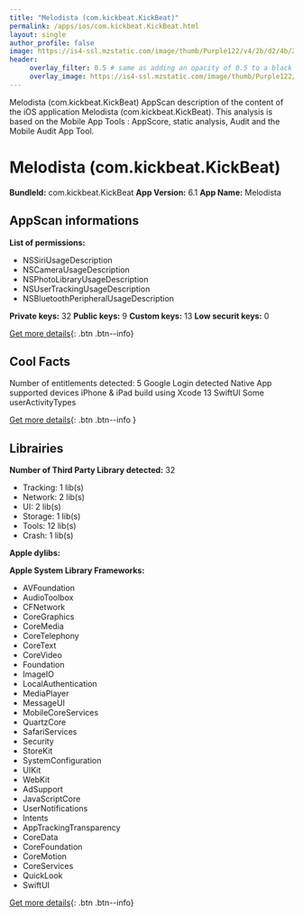 ```yaml
---
title: "Melodista (com.kickbeat.KickBeat)"
permalink: /apps/ios/com.kickbeat.KickBeat.html
layout: single
author_profile: false
image: https://is4-ssl.mzstatic.com/image/thumb/Purple122/v4/2b/d2/4b/2bd24b77-f773-5dcf-e20e-be09d393ae19/AppIcon-3-0-0-1x_U007emarketing-0-0-0-7-0-0-sRGB-0-0-0-GLES2_U002c0-512MB-85-220-0-0.png/512x512bb.jpg
header: 
     overlay_filter: 0.5 # same as adding an opacity of 0.5 to a black background
     overlay_image: https://is4-ssl.mzstatic.com/image/thumb/Purple122/v4/2b/d2/4b/2bd24b77-f773-5dcf-e20e-be09d393ae19/AppIcon-3-0-0-1x_U007emarketing-0-0-0-7-0-0-sRGB-0-0-0-GLES2_U002c0-512MB-85-220-0-0.png/512x512bb.jpg
---
```

Melodista (com.kickbeat.KickBeat) AppScan description of the content of the iOS application Melodista (com.kickbeat.KickBeat). This analysis is based on the Mobile App Tools : AppScore, static analysis, Audit and the Mobile Audit App Tool.

# Melodista (com.kickbeat.KickBeat)

**BundleId:** com.kickbeat.KickBeat
**App Version:** 6.1
**App Name:** Melodista


## AppScan informations 

**List of permissions:** 
- NSSiriUsageDescription
- NSCameraUsageDescription
- NSPhotoLibraryUsageDescription
- NSUserTrackingUsageDescription
- NSBluetoothPeripheralUsageDescription
  
  
**Private keys:** 32
**Public keys:** 9
**Custom keys:** 13
**Low securit keys:** 0
  
[Get more details](/pricing.html){: .btn .btn--info}

## Cool Facts

Number of entitlements detected: 5
Google Login detected
Native App
supported devices iPhone & iPad
build using Xcode 13
SwiftUI
Some userActivityTypes
  
[Get more details](/pricing.html){: .btn .btn--info }

## Librairies 
**Number of Third Party Library detected:** 32
- Tracking: 1 lib(s)
- Network: 2 lib(s)
- UI: 2 lib(s)
- Storage: 1 lib(s)
- Tools: 12 lib(s)
- Crash: 1 lib(s)


**Apple dylibs:**


**Apple System Library Frameworks:**
- AVFoundation
- AudioToolbox
- CFNetwork
- CoreGraphics
- CoreMedia
- CoreTelephony
- CoreText
- CoreVideo
- Foundation
- ImageIO
- LocalAuthentication
- MediaPlayer
- MessageUI
- MobileCoreServices
- QuartzCore
- SafariServices
- Security
- StoreKit
- SystemConfiguration
- UIKit
- WebKit
- AdSupport
- JavaScriptCore
- UserNotifications
- Intents
- AppTrackingTransparency
- CoreData
- CoreFoundation
- CoreMotion
- CoreServices
- QuickLook
- SwiftUI


  
[Get more details](/pricing.html){: .btn .btn--info}


